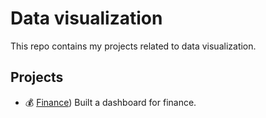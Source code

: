 # Data visualization
This repo contains my projects related to data visualization.

## Projects

- 💰 [Finance](https://github.com/vieiralaura/data-visualization)) Built a dashboard for finance.
